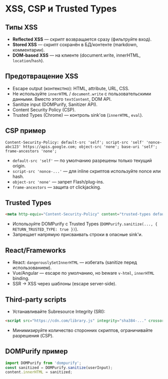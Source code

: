 # XSS, CSP и Trusted Types

## Типы XSS
- **Reflected XSS** — скрипт возвращается сразу (фильтруйте вход).
- **Stored XSS** — скрипт сохранён в БД/контенте (markdown, комментарии).
- **DOM-based XSS** — на клиенте (document.write, innerHTML, `location`/`hash`).

## Предотвращение XSS
- Escape output (контекстно): HTML, attribute, URL, CSS.
- Не используйте `innerHTML` / `document.write` с пользовательскими данными. Вместо этого `textContent`, DOM API.
- Sanitize input (DOMPurify, Sanitizer API).
- Content Security Policy (CSP).
- Trusted Types (Chrome) — контроль sink'ов (`innerHTML`, `eval`).

## CSP пример
```http
Content-Security-Policy: default-src 'self'; script-src 'self' 'nonce-abc123' https://apis.google.com; object-src 'none'; base-uri 'self'; frame-ancestors 'none';
```
- `default-src 'self'` — по умолчанию разрешены только текущий origin.
- `script-src 'nonce-...'` — для inline скриптов используйте nonce или hash.
- `object-src 'none'` — запрет Flash/plug-ins.
- `frame-ancestors` — защита от clickjacking.

## Trusted Types
```html
<meta http-equiv="Content-Security-Policy" content="trusted-types default; require-trusted-types-for 'script'">
```
- Используйте DOMPurify с Trusted Types (`DOMPurify.sanitize(..., { RETURN_TRUSTED_TYPE: true })`).
- Запрещает напрямую присваивать строки в опасные sink'и.

## React/Frameworks
- React: `dangerouslySetInnerHTML` — избегать (sanitize перед использованием).
- Vue/Angular — escape по умолчанию, но beware `v-html`, `innerHTML` binding.
- SSR → XSS через шаблоны (escape server-side).

## Third-party scripts
- Устанавливайте Subresource Integrity (SRI):
```html
<script src="https://cdn.com/library.js" integrity="sha384-..." crossorigin="anonymous"></script>
```
- Минимизируйте количество сторонних скриптов, ограничивайте разрешения (CSP). 

## DOMPurify пример
```js
import DOMPurify from 'dompurify';
const sanitized = DOMPurify.sanitize(userInput);
content.innerHTML = sanitized;
```

